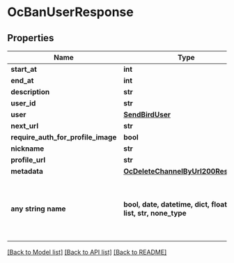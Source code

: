 # OcBanUserResponse


## Properties
Name | Type | Description | Notes
------------ | ------------- | ------------- | -------------
**start_at** | **int** |  | [optional] 
**end_at** | **int** |  | [optional] 
**description** | **str** |  | [optional] 
**user_id** | **str** |  | [optional] 
**user** | [**SendBirdUser**](SendBirdUser.md) |  | [optional] 
**next_url** | **str** |  | [optional] 
**require_auth_for_profile_image** | **bool** |  | [optional] 
**nickname** | **str** |  | [optional] 
**profile_url** | **str** |  | [optional] 
**metadata** | [**OcDeleteChannelByUrl200Response**](OcDeleteChannelByUrl200Response.md) |  | [optional] 
**any string name** | **bool, date, datetime, dict, float, int, list, str, none_type** | any string name can be used but the value must be the correct type | [optional]

[[Back to Model list]](../README.md#documentation-for-models) [[Back to API list]](../README.md#documentation-for-api-endpoints) [[Back to README]](../README.md)


